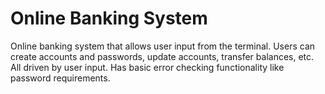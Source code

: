 # Online Banking System
Online banking system that allows user input from the terminal. Users can create accounts and passwords, update accounts, transfer balances, etc. All driven by user input. Has basic error checking functionality like password requirements.

